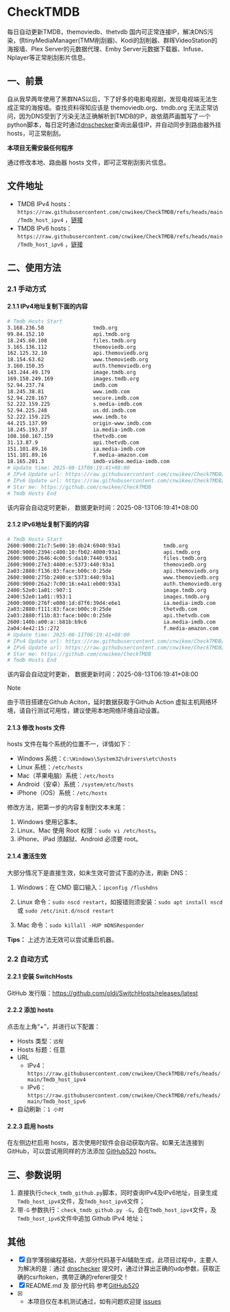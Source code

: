 # CheckTMDB

每日自动更新TMDB，themoviedb、thetvdb 国内可正常连接IP，解决DNS污染，供tinyMediaManager(TMM削刮器)、Kodi的刮削器、群晖VideoStation的海报墙、Plex Server的元数据代理、Emby Server元数据下载器、Infuse、Nplayer等正常削刮影片信息。

## 一、前景

自从我早两年使用了黑群NAS以后，下了好多的电影电视剧，发现电视端无法生成正常的海报墙。查找资料得知应该是 themoviedb.org、tmdb.org 无法正常访问，因为DNS受到了污染无法正确解析到TMDB的IP，故依葫芦画瓢写了一个python脚本，每日定时通过[dnschecker](https://dnschecker.org/)查询出最佳IP，并自动同步到路由器外挂hosts，可正常削刮。

**本项目无需安装任何程序**

通过修改本地、路由器 hosts 文件，即可正常削刮影片信息。

## 文件地址

- TMDB IPv4 hosts：`https://raw.githubusercontent.com/cnwikee/CheckTMDB/refs/heads/main/Tmdb_host_ipv4` ，[链接](https://raw.githubusercontent.com/cnwikee/CheckTMDB/refs/heads/main/Tmdb_host_ipv4)
- TMDB IPv6 hosts：`https://raw.githubusercontent.com/cnwikee/CheckTMDB/refs/heads/main/Tmdb_host_ipv6` ，[链接](https://raw.githubusercontent.com/cnwikee/CheckTMDB/refs/heads/main/Tmdb_host_ipv6)

## 二、使用方法

### 2.1 手动方式

#### 2.1.1 IPv4地址复制下面的内容

```bash
# Tmdb Hosts Start
3.168.236.58                tmdb.org
99.84.152.10                api.tmdb.org
18.245.60.108               files.tmdb.org
3.165.136.112               themoviedb.org
162.125.32.10               api.themoviedb.org
18.154.63.62                www.themoviedb.org
3.160.150.35                auth.themoviedb.org
143.244.49.179              image.tmdb.org
169.150.249.169             images.tmdb.org
52.94.237.74                imdb.com
18.245.38.81                www.imdb.com
52.94.228.167               secure.imdb.com
52.222.159.225              s.media-imdb.com
52.94.225.248               us.dd.imdb.com
52.222.159.225              www.imdb.to
44.215.137.99               origin-www.imdb.com
18.245.193.37               ia.media-imdb.com
108.160.167.159             thetvdb.com
31.13.87.9                  api.thetvdb.com
151.101.89.16               ia.media-imdb.com
151.101.89.16               f.media-amazon.com
18.165.201.3                imdb-video.media-imdb.com
# Update time: 2025-08-13T06:19:41+08:00
# IPv4 Update url: https://raw.githubusercontent.com/cnwikee/CheckTMDB/refs/heads/main/Tmdb_host_ipv4
# IPv6 Update url: https://raw.githubusercontent.com/cnwikee/CheckTMDB/refs/heads/main/Tmdb_host_ipv6
# Star me: https://github.com/cnwikee/CheckTMDB
# Tmdb Hosts End

```

该内容会自动定时更新， 数据更新时间：2025-08-13T06:19:41+08:00

#### 2.1.2 IPv6地址复制下面的内容

```bash
# Tmdb Hosts Start
2600:9000:21c7:5e00:10:db24:6940:93a1              tmdb.org
2600:9000:2394:c400:10:fb02:4000:93a1              api.tmdb.org
2600:9000:2646:4c00:5:da10:7440:93a1               files.tmdb.org
2600:9000:27e3:4400:e:5373:440:93a1                themoviedb.org
2a03:2880:f136:83:face:b00c:0:25de                 api.themoviedb.org
2600:9000:275b:2400:e:5373:440:93a1                www.themoviedb.org
2600:9000:26a2:7c00:16:e4a1:eb00:93a1              auth.themoviedb.org
2400:52e0:1a01::907:1                              image.tmdb.org
2400:52e0:1a01::953:1                              images.tmdb.org
2600:9000:276f:e000:1d:d7f6:39d4:e6e1              ia.media-imdb.com
2a03:2880:f111:83:face:b00c:0:25de                 thetvdb.com
2a03:2880:f11b:83:face:b00c:0:25de                 api.thetvdb.com
2600:140b:a00:a::b81b:b9c6                         ia.media-imdb.com
2a04:4e42:15::272                                  f.media-amazon.com
# Update time: 2025-08-13T06:19:41+08:00
# IPv4 Update url: https://raw.githubusercontent.com/cnwikee/CheckTMDB/refs/heads/main/Tmdb_host_ipv4
# IPv6 Update url: https://raw.githubusercontent.com/cnwikee/CheckTMDB/refs/heads/main/Tmdb_host_ipv6
# Star me: https://github.com/cnwikee/CheckTMDB
# Tmdb Hosts End

```

该内容会自动定时更新， 数据更新时间：2025-08-13T06:19:41+08:00

> [!NOTE]
> 由于项目搭建在Github Aciton，延时数据获取于Github Action 虚拟主机网络环境，请自行测试可用性，建议使用本地网络环境自动设置。

#### 2.1.3 修改 hosts 文件

hosts 文件在每个系统的位置不一，详情如下：

- Windows 系统：`C:\Windows\System32\drivers\etc\hosts`
- Linux 系统：`/etc/hosts`
- Mac（苹果电脑）系统：`/etc/hosts`
- Android（安卓）系统：`/system/etc/hosts`
- iPhone（iOS）系统：`/etc/hosts`

修改方法，把第一步的内容复制到文本末尾：

1. Windows 使用记事本。
2. Linux、Mac 使用 Root 权限：`sudo vi /etc/hosts`。
3. iPhone、iPad 须越狱、Android 必须要 root。

#### 2.1.4 激活生效

大部分情况下是直接生效，如未生效可尝试下面的办法，刷新 DNS：

1. Windows：在 CMD 窗口输入：`ipconfig /flushdns`

2. Linux 命令：`sudo nscd restart`，如报错则须安装：`sudo apt install nscd` 或 `sudo /etc/init.d/nscd restart`

3. Mac 命令：`sudo killall -HUP mDNSResponder`

**Tips：** 上述方法无效可以尝试重启机器。

### 2.2 自动方式

#### 2.2.1 安装 SwitchHosts

GitHub 发行版：https://github.com/oldj/SwitchHosts/releases/latest

#### 2.2.2 添加 hosts

点击左上角“+”，并进行以下配置：

- Hosts 类型：`远程`
- Hosts 标题：任意
- URL
    - IPv4：`https://raw.githubusercontent.com/cnwikee/CheckTMDB/refs/heads/main/Tmdb_host_ipv4`
    - IPv6：`https://raw.githubusercontent.com/cnwikee/CheckTMDB/refs/heads/main/Tmdb_host_ipv6`
- 自动刷新：`1 小时`

#### 2.2.3 启用 hosts

在左侧边栏启用 hosts，首次使用时软件会自动获取内容。如果无法连接到 GitHub，可以尝试用同样的方法添加 [GitHub520](https://github.com/521xueweihan/GitHub520) hosts。

## 三、参数说明

1. 直接执行`check_tmdb_github.py`脚本，同时查询IPv4及IPv6地址，目录生成`Tmdb_host_ipv4`文件，及`Tmdb_host_ipv6`文件；
2. 带`-G` 参数执行：`check_tmdb_github.py -G`，会在`Tmdb_host_ipv4`文件，及`Tmdb_host_ipv6`文件中追加 Github IPv4 地址；

## 其他

- [x] 自学薄弱编程基础，大部分代码基于AI辅助生成，此项目过程中，主要人为解决的是：通过 [dnschecker](https://dnschecker.org/) 提交时，通过计算出正确的udp参数，获取正确的csrftoken，携带正确的referer提交！
- [x] README.md 及 部分代码 参考[GitHub520](https://github.com/521xueweihan/GitHub520)
- [x] * 本项目仅在本机测试通过，如有问题欢迎提 [issues](https://github.com/cnwikee/CheckTMDB/issues/new)
